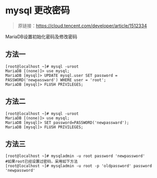 # mysql 更改密码

> 原链接：https://cloud.tencent.com/developer/article/1512334

MariaDB设置初始化密码及修改密码

## 方法一

```text
[root@localhost ~]# mysql -uroot
MariaDB [(none)]> use mysql;
MariaDB [mysql]> UPDATE mysql.user SET password = PASSWORD('newpassward') WHERE user = 'root';
MariaDB [mysql]> FLUSH PRIVILEGES;
```

## 方法二

```text
[root@localhost ~]# mysql -uroot
MariaDB [(none)]> use mysql;
MariaDB [mysql]> SET password=PASSWORD('newpassward');
MariaDB [mysql]> FLUSH PRIVILEGES;
```

## 方法三

```text
[root@localhost ~]# mysqladmin -u root password 'newpassword'
#如果root已经设置过密码，采用如下方法
[root@localhost ~]# mysqladmin -u root -p 'oldpassword' password 'newpassword'
```

